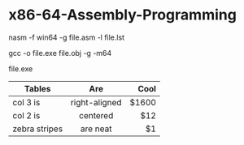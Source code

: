 # x86-64-Assembly-Programming

nasm -f win64 -g file.asm -l file.lst 

gcc -o file.exe file.obj -g -m64

file.exe

| Tables        | Are           | Cool  |
| ------------- |:-------------:| -----:|
| col 3 is      | right-aligned | $1600 |
| col 2 is      | centered      |   $12 |
| zebra stripes | are neat      |    $1 |
